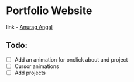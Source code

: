 # Portfolio Website

link - [Anurag Angal](https://anuragangal.vercel.app)

## Todo:
-[ ] Add an animation for onclick about and project
-[ ] Cursor animations 
-[ ] Add projects
